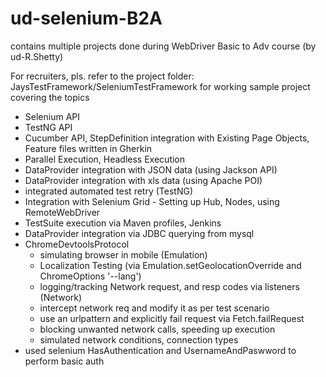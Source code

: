 # ud-selenium-B2A
contains multiple projects done during WebDriver Basic to Adv course (by ud-R.Shetty)

For recruiters, pls. refer to the project folder: JaysTestFramework/SeleniumTestFramework for working sample project covering the topics 
- Selenium API
- TestNG API
- Cucumber API, StepDefinition integration with Existing Page Objects, Feature files written in Gherkin
- Parallel Execution, Headless Execution
- DataProvider integration with JSON data (using Jackson API)
- DataProvider integration with xls data (using Apache POI)
- integrated automated test retry (TestNG)
- Integration with Selenium Grid - Setting up Hub, Nodes, using RemoteWebDriver
- TestSuite execution via Maven profiles, Jenkins
- DataProvider integration via JDBC querying from mysql
- ChromeDevtoolsProtocol
  - simulating browser in mobile (Emulation)
  - Localization Testing (via Emulation.setGeolocationOverride and ChromeOptions '--lang')
  - logging/tracking Network request, and resp codes via listeners (Network)
  - intercept network req and modify it as per test scenario
  - use an urlpattern and explicitly fail request via Fetch.failRequest
  - blocking unwanted network calls, speeding up execution
  - simulated network conditions, connection types
- used selenium HasAuthentication and UsernameAndPaswword to perform basic auth
